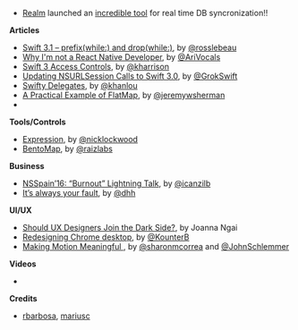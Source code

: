 
* [Realm](https://twitter.com/realm) launched an [incredible tool](https://realm.io/news/introducing-realm-mobile-platform/) for real time DB syncronization!! 

**Articles**

* [Swift 3.1 – prefix(while:) and drop(while:)](http://rosslebeau.com/2016/swift-3-1-prefixwhile-dropwhile), by [@rosslebeau](https://twitter.com/rosslebeau)
* [Why I'm not a React Native Developer](https://arielelkin.github.io/articles/why-im-not-a-react-native-developer), by [@AriVocals](https://twitter.com/AriVocals)
* [Swift 3 Access Controls](http://useyourloaf.com/blog/swift-3-access-controls/), by [@kharrison](https://twitter.com/kharrison)
* [Updating NSURLSession Calls to Swift 3.0](https://grokswift.com/updating-nsurlsession-to-swift-3-0/), by [@GrokSwift](http://twitter.com/GrokSwift)
* [Swifty Delegates](http://khanlou.com/2016/09/swifty-delegates/), by [@khanlou](http://www.twitter.com/khanlou)
* [A Practical Example of FlatMap](https://jeremywsherman.com/blog/2016/09/22/a-practical-example-of-flatmap/), by [@jeremywsherman](https://twitter.com/jeremywsherman)
* 

**Tools/Controls**

* [Expression](https://github.com/nicklockwood/Expression), by [@nicklockwood](https://twitter.com/nicklockwood)
* [BentoMap](https://www.raizlabs.com/dev/2016/08/introducing-bentomap/), by [@raizlabs](https://twitter.com/raizlabs)

**Business**

* [NSSpain’16: “Burnout” Lightning Talk](https://medium.com/@marin.todorov/burnout-awareness-at-nsspain-6b852b1222d4), by [@icanzilb](https://twitter.com/icanzilb)
* [It’s always your fault](https://m.signalvnoise.com/its-always-your-fault-43bbf22ad683#.6q8w0l82u), by [@dhh](https://twitter.com/dhh)

**UI/UX**

* [Should UX Designers Join the Dark Side?](https://uxdesign.cc/should-ux-designers-join-the-dark-side-13e74eec1c33#.38t55c6ys), by Joanna Ngai
* [Redesigning Chrome desktop](https://medium.com/@KounterB/redesigning-chrome-desktop-769aeb5ab987#.l7bbvg9id), by [@KounterB](https://twitter.com/KounterB)
* [Making Motion Meaningful ](https://design.google.com/articles/making-motion-meaningful/), by [@sharonmcorrea](https://twitter.com/sharonmcorrea) and [@JohnSchlemmer](https://twitter.com/JohnSchlemmer)

**Videos**

* 

**Credits**

* [rbarbosa](https://github.com/rbarbosa), [mariusc](https://github.com/mariusc)
